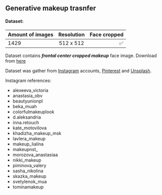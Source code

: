 ## Generative makeup trasnfer

#### Dataset:

| Amount of images | Resolution | Face cropped  |
| :----            |    :----:  |      ----:    |
| 1429             | 512 x 512  |      ✅       |

Dataset contains ***frontal center cropped makeup*** face image. Download from [here](https://drive.google.com/file/d/16ZHYanFx-M3VPQ8LYIViyGG_-YoJyl4v/view?usp=sharing)

Dataset was gather from [Instagram](https://www.instagram.com/) accounts, [Pinterest](https://www.pinterest.com/) and [Unsplash](https://unsplash.com/).

Instagram references:
+ alexeeva_victoria
+ anastasia_obv
+ beautyunionpl
+ beka_muah
+ colorfulmakeuplook
+ d.aleksandria
+ inna.retouch
+ kate_motovilova
+ khadizha_makeup_msk
+ lavlera_makeup
+ makeup_lialina
+ makeupnst_
+ morozova_anastasiaa
+ nikki_makeup
+ piminova_valery
+ sasha_nikolina
+ skazka_makeup
+ svetylenok_mua
+ tominamakeup
